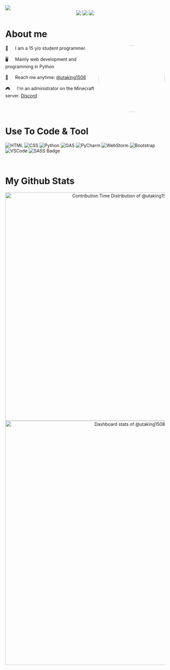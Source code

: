 <!--  Github Profile README  -->
<div align="center">

<!--  Header Selection  -->
</div align="center">
<img src="https://github.com/utaking1508/utaking1508/blob/main/images/banner.png?raw=true" />

<div align="center">
 
 <img src="https://badges.pufler.dev/visits/utaking1508/ritik307"/> 
 <img src="https://badges.pufler.dev/repos/utaking1508"/>
 <img src="https://badges.pufler.dev/commits/monthly/utaking1508" />

</div align="center">

<!-- About Section -->
 # About me
 
<p>
 <img align="right" width="210" src="https://avatars.githubusercontent.com/u/177003326?v=4" style="border-radius: 50%;"/>
  
 👦 &emsp; I am a 15 y/o student programmer.<br/><br/>
 🖥 &emsp; Mainly web development and programming in Python<br/><br/>
 📧 &emsp; Reach me anytime: [@utaking1508](https://discord.com/users/1249970061666553878)<br/><br/>
 🎮 &emsp; I'm an administrator on the Minecraft server. [Discord](https://discord.gg/YuDfdmHan4)

</p>

<br/>
<br/>

<!-- Use to Code  -->
# Use To Code & Tool
![HTML](https://img.shields.io/badge/HTML5-%23E34F26?style=for-the-badge&logo=HTML5&logoColor=%23E34F26&labelColor=black)
![CSS](https://img.shields.io/badge/CSS-%231572B6?style=for-the-badge&logo=CSS3&logoColor=%231572B6&labelColor=black)
![Python](https://img.shields.io/badge/Python-%233776AB?style=for-the-badge&logo=Python&logoColor=%233776AB&labelColor=black)
![GAS](https://img.shields.io/badge/GAS-%234285F4?style=for-the-badge&logo=Google%20Apps%20Script&logoColor=%234285F4&labelColor=black)
![PyCharm](https://img.shields.io/badge/PyCharm-%23000000?style=for-the-badge&logo=PyCharm&logoColor=%23000000&labelColor=yellow)
![WebStorm](https://img.shields.io/badge/WebStorm-%23000000?style=for-the-badge&logo=WebStorm&logoColor=%23000000&labelColor=blue)
![Bootstrap](https://img.shields.io/badge/Bootstrap-563D7C?style=for-the-badge&logo=bootstrap&logoColor=white)
![VSCode](https://img.shields.io/badge/Visual_Studio-0078d7?style=for-the-badge&logo=visual%20studio&logoColor=white)
![SASS Badge](https://img.shields.io/badge/Sass-CC6699?style=for-the-badge&logo=sass&logoColor=white)

</br>

<!--  Stats Section -->
# My Github Stats

<!-- Copy-paste in your Readme.md file -->

<a href="https://next.ossinsight.io/widgets/official/analyze-user-contribution-time-distribution?user_id=177003326&period=all_times" target="_blank" style="display: block" align="center">
  <picture>
    <source media="(prefers-color-scheme: dark)" srcset="https://next.ossinsight.io/widgets/official/analyze-user-contribution-time-distribution/thumbnail.png?user_id=177003326&period=all_times&image_size=auto&color_scheme=dark" width="721" height="auto">
    <img alt="Contribution Time Distribution of @utaking1508" src="https://next.ossinsight.io/widgets/official/analyze-user-contribution-time-distribution/thumbnail.png?user_id=177003326&period=all_times&image_size=auto&color_scheme=light" width="721" height="auto">
  </picture>
</a>

<!-- Copy-paste in your Readme.md file -->

<a href="https://next.ossinsight.io/widgets/official/compose-user-dashboard-stats?user_id=177003326" target="_blank" style="display: block" align="center">
  <picture>
    <source media="(prefers-color-scheme: dark)" srcset="https://next.ossinsight.io/widgets/official/compose-user-dashboard-stats/thumbnail.png?user_id=177003326&image_size=auto&color_scheme=dark" width="771" height="auto">
    <img alt="Dashboard stats of @utaking1508" src="https://next.ossinsight.io/widgets/official/compose-user-dashboard-stats/thumbnail.png?user_id=177003326&image_size=auto&color_scheme=light" width="771" height="auto">
  </picture>
</a>

<!-- Made with [OSS Insight](https://ossinsight.io/) -->

<!-- Made with [OSS Insight](https://ossinsight.io/) -->